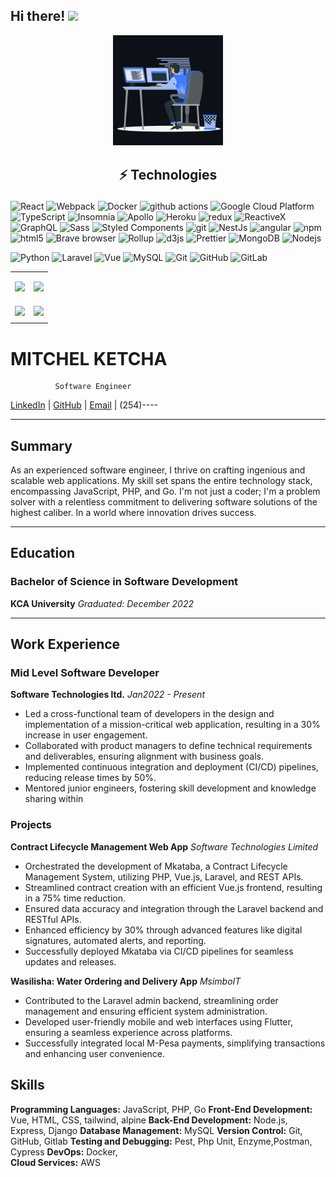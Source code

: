 ## Hi there!  <img src="https://emojis.slackmojis.com/emojis/images/1531849430/4246/blob-sunglasses.gif?1531849430" width="30"/>


<p align="center"><img src="https://github.com/dimingo/dimingo/blob/main/animation.gif" width="35%"></p>


<h2><p align="center">  ⚡ Technologies  </p> </h2>

  <p><img alt="React" src="https://img.shields.io/badge/-React-45b8d8?style=flat-square&logo=vue&logoColor=white" />
  <img alt="Webpack" src="https://img.shields.io/badge/-Webpack-8DD6F9?style=flat-square&logo=webpack&logoColor=white" /> 
  <img alt="Docker" src="https://img.shields.io/badge/-Docker-46a2f1?style=flat-square&logo=docker&logoColor=white" />
  <img alt="github actions" src="https://img.shields.io/badge/-Github_Actions-2088FF?style=flat-square&logo=github-actions&logoColor=white" />
  <img alt="Google Cloud Platform" src="https://img.shields.io/badge/-Google_Cloud_Platform-1a73e8?style=flat-square&logo=google-cloud&logoColor=white" />
  <img alt="TypeScript" src="https://img.shields.io/badge/-TypeScript-007ACC?style=flat-square&logo=typescript&logoColor=white" />
  <img alt="Insomnia" src="https://img.shields.io/badge/-Insomnia-5849BE?style=flat-square&logo=insomnia&logoColor=white" />
  <img alt="Apollo" src="https://img.shields.io/badge/-Apollo%20GraphQL-311C87?style=flat-square&logo=apollo-graphql&logoColor=white" />
  <img alt="Heroku" src="https://img.shields.io/badge/-Heroku-430098?style=flat-square&logo=heroku&logoColor=white" />
  <img alt="redux" src="https://img.shields.io/badge/-Redux-764ABC?style=flat-square&logo=redux&logoColor=white" />
  <img alt="ReactiveX" src="https://img.shields.io/badge/-RxJs-B7178C?style=flat-square&logo=reactivex&logoColor=white" />
  <img alt="GraphQL" src="https://img.shields.io/badge/-GraphQL-E10098?style=flat-square&logo=graphql&logoColor=white" />
  <img alt="Sass" src="https://img.shields.io/badge/-Sass-CC6699?style=flat-square&logo=sass&logoColor=white" />
  <img alt="Styled Components" src="https://img.shields.io/badge/-Styled_Components-db7092?style=flat-square&logo=styled-components&logoColor=white" />
  <img alt="git" src="https://img.shields.io/badge/-Git-F05032?style=flat-square&logo=git&logoColor=white" />
  <img alt="NestJs" src="https://img.shields.io/badge/-NestJs-ea2845?style=flat-square&logo=nestjs&logoColor=white" />
  <img alt="angular" src="https://img.shields.io/badge/-Angular-DD0031?style=flat-square&logo=angular&logoColor=white" />
  <img alt="npm" src="https://img.shields.io/badge/-NPM-CB3837?style=flat-square&logo=npm&logoColor=white" />
  <img alt="html5" src="https://img.shields.io/badge/-HTML5-E34F26?style=flat-square&logo=html5&logoColor=white" />
  <img alt="Brave browser" src="https://img.shields.io/badge/-Brave_Browser-FB542B?style=flat-square&logo=brave&logoColor=white" />
  <img alt="Rollup" src="https://img.shields.io/badge/-Rollup-EC4A3F?style=flat-square&logo=rollup.js&logoColor=white" />
  <img alt="d3js" src="https://img.shields.io/badge/-D3.js-F9A03C?style=flat-square&logo=d3.js&logoColor=white" />
  <img alt="Prettier" src="https://img.shields.io/badge/-Prettier-F7B93E?style=flat-square&logo=prettier&logoColor=white" />
  <img alt="MongoDB" src="https://img.shields.io/badge/-MongoDB-13aa52?style=flat-square&logo=mongodb&logoColor=white" />
  <img alt="Nodejs" src="https://img.shields.io/badge/-Nodejs-43853d?style=flat-square&logo=Node.js&logoColor=white" /> </p>
  

![Python](https://img.shields.io/badge/-Php-black?style=flat-square&logo=php)
![Laravel](https://img.shields.io/badge/-Laravel-black?style=flat-square&logo=laravel)
![Vue](https://img.shields.io/badge/-Vue-336791?style=flat-square&logo=vue)
![MySQL](https://img.shields.io/badge/-MySQL-black?style=flat-square&logo=mysql)
![Git](https://img.shields.io/badge/-Git-black?style=flat-square&logo=git)
![GitHub](https://img.shields.io/badge/-GitHub-181717?style=flat-square&logo=github)
![GitLab](https://img.shields.io/badge/-GitLab-FCA121?style=flat-square&logo=gitlab)
<table>
  <tr>
    <td>
 <img class="img" src="https://github-readme-stats.vercel.app/api?username=dimingo&show_icons=true&theme=transparent" />
    </td>
    <td>
      <p align="center" ><img class="img" src="https://github-readme-stats.vercel.app/api/top-langs/?username=dimingo&theme=transparent&layout=compact" /> </p>
    </td>
  </tr>
  <tr>
    <td>
       <img class="img" src="https://leetcard.jacoblin.cool/dimingo?font=Dancing_Script" />
    </td>
    <td>
       <img class="img" src="https://streak-stats.demolab.com?user=dimingo&theme=dark" />
    </td>
  </tr>
  <tr>
    <td>
      <!--START_SECTION:waka-->
<!--END_SECTION:waka-->
    </td>
  </tr>
</table>


# MITCHEL KETCHA
              Software Engineer

[LinkedIn](https://www.linkedin.com/in/mitchel-ketcha) | [GitHub](https://github.com/dimingo) | [Email](mitchelketcha@gmail.com) | (254)----

---

## Summary
As an experienced software engineer, I thrive on crafting ingenious and scalable web applications. My skill set spans the entire technology stack, encompassing JavaScript, PHP, and Go. I'm not just a coder; I'm a problem solver with a relentless commitment to delivering software solutions of the highest caliber. In a world where innovation drives success.

---

## Education
### Bachelor of Science in Software Development
**KCA University**
*Graduated: December 2022*

---

## Work Experience

### Mid Level Software Developer
**Software Technologies  ltd.**
*Jan2022 - Present*

- Led a cross-functional team of developers in the design and implementation of a mission-critical web application, resulting in a 30% increase in user engagement.
- Collaborated with product managers to define technical requirements and deliverables, ensuring alignment with business goals.
- Implemented continuous integration and deployment (CI/CD) pipelines, reducing release times by 50%.
- Mentored junior engineers, fostering skill development and knowledge sharing within

### Projects
**Contract Lifecycle Management Web App**
*Software Technologies Limited*
- Orchestrated the development of Mkataba, a Contract Lifecycle Management System, utilizing PHP, Vue.js, Laravel, and REST APIs. 
- Streamlined contract creation with an efficient Vue.js frontend, resulting in a 75% time reduction. 
- Ensured data accuracy and integration through the Laravel backend and RESTful APIs.
- Enhanced efficiency by 30% through advanced features like digital signatures, automated alerts, and reporting. 
- Successfully deployed Mkataba via CI/CD pipelines for seamless updates and releases.

**Wasilisha: Water Ordering and Delivery App**
  *MsimboIT* 
   - Contributed to the Laravel admin backend, streamlining order management and ensuring efficient system administration.
   - Developed user-friendly mobile and web interfaces using Flutter, ensuring a seamless experience across platforms.
   - Successfully integrated local M-Pesa payments, simplifying transactions and enhancing user convenience. 
## Skills  
**Programming Languages:** JavaScript, PHP, Go
**Front-End Development:** Vue, HTML, CSS, tailwind, alpine
**Back-End Development:** Node.js, Express, Django 
**Database Management:**  MySQL 
**Version Control:** Git, GitHub, Gitlab
**Testing and Debugging:** Pest, Php Unit, Enzyme,Postman, Cypress
**DevOps:** Docker,  
**Cloud Services:** AWS



<!--START_SECTION:activity-->



<!-- BLOG-POST-LIST:END -->


